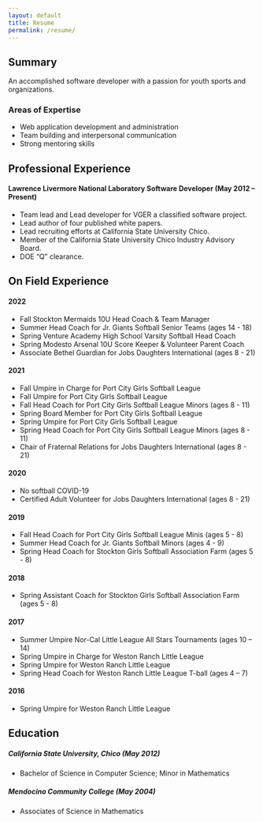 ```yaml
---
layout: default
title: Resume
permalink: /resume/
---
```



## Summary
An accomplished software developer with a passion for youth sports and organizations.

### Areas of Expertise
* Web application development and administration
* Team building and interpersonal communication
* Strong mentoring skills

## Professional Experience
#### Lawrence Livermore National Laboratory Software Developer (May 2012 – Present)
* Team lead and Lead developer for VGER a classified software project.
* Lead author of four published white papers.
* Lead recruiting efforts at California State University Chico.
* Member of the California State University Chico Industry Advisory Board.
* DOE “Q” clearance.

## On Field Experience
#### 2022
* Fall Stockton Mermaids 10U Head Coach & Team Manager
* Summer Head Coach for Jr. Giants Softball Senior Teams (ages 14 - 18)
* Spring Venture Academy High School Varsity Softball Head Coach
* Spring Modesto Arsenal 10U Score Keeper & Volunteer Parent Coach 
* Associate Bethel Guardian for Jobs Daughters International (ages 8 - 21)

#### 2021
* Fall Umpire in Charge for Port City Girls Softball League
* Fall Umpire for Port City Girls Softball League
* Fall Head Coach for Port City Girls Softball League Minors (ages 8 - 11)
* Spring Board Member for Port City Girls Softball League
* Spring Umpire for Port City Girls Softball League
* Spring Head Coach for Port City Girls Softball League Minors (ages 8 - 11)
* Chair of Fraternal Relations for Jobs Daughters International (ages 8 - 21)

#### 2020
* No softball COVID-19
* Certified Adult Volunteer for Jobs Daughters International (ages 8 - 21)

#### 2019
* Fall Head Coach for Port City Girls Softball League Minis (ages 5 - 8)
* Summer Head Coach for Jr. Giants Softball Minors (ages 4 - 9)
* Spring Head Coach for Stockton Girls Softball Association Farm (ages 5 - 8)

#### 2018
* Spring Assistant Coach for Stockton Girls Softball Association Farm (ages 5 - 8)

#### 2017
* Summer Umpire Nor-Cal Little League All Stars Tournaments (ages 10 – 14)
* Spring Umpire in Charge for Weston Ranch Little League 
* Spring Umpire for Weston Ranch Little League
* Spring Head Coach for Weston Ranch Little League T-ball (ages 4 – 7)

#### 2016
* Spring Umpire for Weston Ranch Little League

## Education
##### California State University, Chico (May 2012)
* Bachelor of Science in Computer Science; Minor in Mathematics

##### Mendocino Community College (May 2004)
* Associates of Science in Mathematics